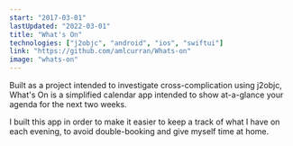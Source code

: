 ```yaml
---
start: "2017-03-01"
lastUpdated: "2022-03-01"
title: "What's On"
technologies: ["j2objc", "android", "ios", "swiftui"]
link: "https://github.com/amlcurran/Whats-on"
image: "whats-on"
---
```

Built as a project intended to investigate cross-complication using j2objc, What's On is a simplified calendar app intended to show at-a-glance your agenda for the next two weeks.

I built this app in order to make it easier to keep a track of what I have on each evening, to avoid double-booking and give myself time at home. 